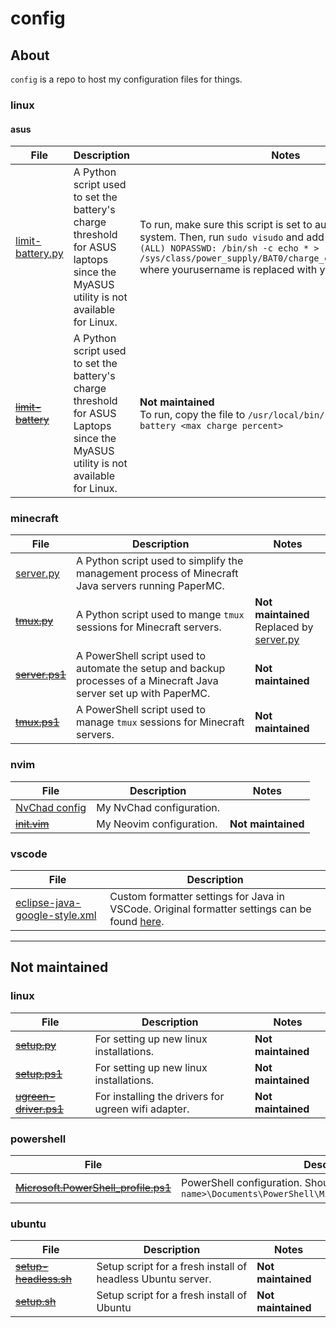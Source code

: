 # config

## About

`config` is a repo to host my configuration files for things.

### linux

#### asus

| File                                                                                                      | Description                                                                                                                      | Notes                                                                                                              |
| --------------------------------------------------------------------------------------------------------- | -------------------------------------------------------------------------------------------------------------------------------- | ------------------------------------------------------------------------------------------------------------------ |
| [limit-battery.py](https://raw.githubusercontent.com/megabyte6/config/main/linux/asus/limit-battery) | A Python script used to set the battery's charge threshold for ASUS laptops since the MyASUS utility is not available for Linux. | To run, make sure this script is set to auto-run with the system. Then, run `sudo visudo` and add `yourusername ALL=(ALL) NOPASSWD: /bin/sh -c echo * > /sys/class/power_supply/BAT0/charge_control_end_threshold` where yourusername is replaced with your username.
| ~~[limit-battery](https://raw.githubusercontent.com/megabyte6/config/main/archive/linux/asus/limit-battery)~~ | A Python script used to set the battery's charge threshold for ASUS Laptops since the MyASUS utility is not available for Linux. | **Not maintained**<br>To run, copy the file to `/usr/local/bin/` and run `sudo limit-battery <max charge percent>` |

### minecraft

| File                                                                                                   | Description                                                                                                         | Notes                                                                                                                      |
| ------------------------------------------------------------------------------------------------------ | ------------------------------------------------------------------------------------------------------------------- | -------------------------------------------------------------------------------------------------------------------------- |
| [server.py](https://raw.githubusercontent.com/megabyte6/config/main/minecraft/server.py)               | A Python script used to simplify the management process of Minecraft Java servers running PaperMC.                  |                                                                                                                            |
| ~~[tmux.py](https://raw.githubusercontent.com/megabyte6/config/main/archive/minecraft/tmux.py)~~       | A Python script used to mange `tmux` sessions for Minecraft servers.                                                | **Not maintained**<br>Replaced by [server.py](https://raw.githubusercontent.com/megabyte6/config/main/minecraft/server.py) |
| ~~[server.ps1](https://raw.githubusercontent.com/megabyte6/config/main/archive/minecraft/server.ps1)~~ | A PowerShell script used to automate the setup and backup processes of a Minecraft Java server set up with PaperMC. | **Not maintained**                                                                                                         |
| ~~[tmux.ps1](https://raw.githubusercontent.com/megabyte6/config/main/archive/minecraft/tmux.ps1)~~     | A PowerShell script used to manage `tmux` sessions for Minecraft servers.                                           | **Not maintained**                                                                                                         |

### nvim

| File                                                                                          | Description              | Notes              |
| --------------------------------------------------------------------------------------------- | ------------------------ | ------------------ |
| [NvChad config](https://github.com/megabyte6/config/blob/main/nvim/lua/custom)                | My NvChad configuration. |                    |
| ~~[init.vim](https://raw.githubusercontent.com/megabyte6/config/main/archive/nvim/init.vim)~~ | My Neovim configuration. | **Not maintained** |

### vscode

| File                                                                                                                          | Description                                                                                                                                                                                |
| ----------------------------------------------------------------------------------------------------------------------------- | ------------------------------------------------------------------------------------------------------------------------------------------------------------------------------------------ |
| [eclipse-java-google-style.xml](https://raw.githubusercontent.com/megabyte6/config/main/vscode/eclipse-java-google-style.xml) | Custom formatter settings for Java in VSCode. Original formatter settings can be found [here](https://raw.githubusercontent.com/google/styleguide/gh-pages/eclipse-java-google-style.xml). |

---

## Not maintained

### linux

| File                                                                                                             | Description                                         | Notes              |
| ---------------------------------------------------------------------------------------------------------------- | --------------------------------------------------- | ------------------ |
| ~~[setup.py](https://raw.githubusercontent.com/megabyte6/config/main/linux/setup.py)~~                           | For setting up new linux installations.             | **Not maintained** |
| ~~[setup.ps1](https://raw.githubusercontent.com/megabyte6/config/main/archive/linux/setup.ps1)~~                 | For setting up new linux installations.             | **Not maintained** |
| ~~[ugreen-driver.ps1](https://raw.githubusercontent.com/megabyte6/config/main/archive/linux/ugreen-driver.ps1)~~ | For installing the drivers for ugreen wifi adapter. | **Not maintained** |

### powershell

| File                                                                                                                                                | Description                                                                                                                 | Notes              |
| --------------------------------------------------------------------------------------------------------------------------------------------------- | --------------------------------------------------------------------------------------------------------------------------- | ------------------ |
| ~~[Microsoft.PowerShell_profile.ps1](https://raw.githubusercontent.com/megabyte6/config/main/archive/powershell/Microsoft.PowerShell_profile.ps1)~~ | PowerShell configuration. Should be located at `C:\Users\<user name>\Documents\PowerShell\Microsoft.PowerShell_profile.ps1` | **Not maintained** |

### ubuntu

| File                                                                                                              | Description                                                 | Notes              |
| ----------------------------------------------------------------------------------------------------------------- | ----------------------------------------------------------- | ------------------ |
| ~~[setup-headless.sh](https://raw.githubusercontent.com/megabyte6/config/main/archive/ubuntu/setup-headless.sh)~~ | Setup script for a fresh install of headless Ubuntu server. | **Not maintained** |
| ~~[setup.sh](https://raw.githubusercontent.com/megabyte6/config/main/archive/ubuntu/setup.sh)~~                   | Setup script for a fresh install of Ubuntu                  | **Not maintained** |
